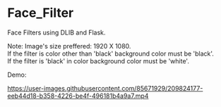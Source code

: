 # Face_Filter
Face Filters using DLIB and Flask.

Note:
Image's size preffered: 1920 X 1080.<br>
If the filter is color other than 'black' background color must be 'black'.<br>
If the filter is 'black' in color background color must be 'white'.<br>

Demo:

https://user-images.githubusercontent.com/85671929/209824177-eeb44d18-b358-4226-be4f-496181b4a9a7.mp4

